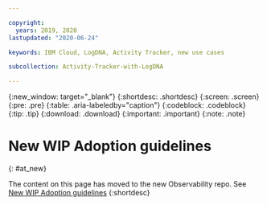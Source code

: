 ```yaml
---

copyright:
  years: 2019, 2020
lastupdated: "2020-06-24"

keywords: IBM Cloud, LogDNA, Activity Tracker, new use cases

subcollection: Activity-Tracker-with-LogDNA

---
```


{:new_window: target="_blank"}
{:shortdesc: .shortdesc}
{:screen: .screen}
{:pre: .pre}
{:table: .aria-labeledby="caption"}
{:codeblock: .codeblock}
{:tip: .tip}
{:download: .download}
{:important: .important}
{:note: .note}


# New WIP Adoption guidelines
{: #at_new}

The content on this page has moved to the new Observability repo. See [New WIP Adoption guidelines](/docs/observability?topic=observability-at_new)
{:shortdesc}

